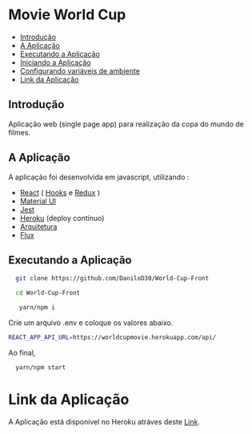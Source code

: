 # Movie World Cup

- [Introdução](#st1)
- [A Aplicação](#st2)
- [Executando a Aplicação](#st3)
 - [Iniciando a Aplicação](#st4)
 - [Configurando variáveis de ambiente](#st5)
 - [Link da Aplicação](#st6)
<div id='st1' />

## Introdução

Aplicação web (single page app) para realização da copa do mundo de filmes.

<div id='st2' />

## A Aplicação

A aplicação foi desenvolvida em javascript, utilizando :
- [React](https://pt-br.reactjs.org/) ( [Hooks](https://react-redux.js.org/next/api/hooks) e [Redux](https://github.com/reduxjs/redux-thunk) )
- [Material UI](https://material-ui.com/pt/)
- [Jest](https://jestjs.io/docs/en/tutorial-react)
- [Heroku](https://www.heroku.com/what) (deploy contínuo)
- [Arquitetura](https://www.treinaweb.com.br/blog/flux-descubra-o-motivo-do-sucesso-dessa-arquitetura-em-grandes-empresas/) 
- [Flux](https://www.treinaweb.com.br/blog/flux-descubra-o-motivo-do-sucesso-dessa-arquitetura-em-grandes-empresas/)



<div id='st3' />

## Executando a Aplicação

```sh
  git clone https://github.com/DaniloD30/World-Cup-Front
```
```sh
  cd World-Cup-Front
```
```sh
   yarn/npm i
```
<div id='st4' />

Crie um arquivo .env e coloque os valores abaixo.
```sh
REACT_APP_API_URL=https://worldcupmovie.herokuapp.com/api/
```
<div id='st5' />
Ao final,

```sh
  yarn/npm start
```
<div id='st6' />

# Link da Aplicação

A Aplicação está disponível no Heroku atráves deste [Link](https://world-cup-movie-front.herokuapp.com/).
